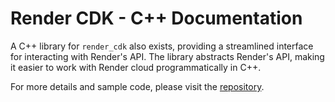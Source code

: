 
# Render CDK - C++ Documentation

A C++ library for `render_cdk` also exists, providing a streamlined interface for interacting with Render's API. The library abstracts Render's API, making it easier to work with Render cloud programmatically in C++.

For more details and sample code, please visit the [repository](https://github.com/lexara-prime-api/RENDER_CDK).